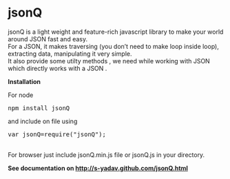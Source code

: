 jsonQ
=====

jsonQ is a light weight and feature-rich javascript library to make your world around JSON fast and easy.<br />
For a JSON, it makes traversing (you don’t need to make loop inside loop), extracting data, manipulating it very simple.<br/>
It also provide some utilty methods , we need while working with JSON which directly works with a JSON . 

  <p><strong>Installation</strong></p>
  <p>
  	For node 
    <pre>
npm install jsonQ
</pre>
and include on file using
<pre>
var jsonQ=require("jsonQ");
</pre>

<br/>
    For browser just include jsonQ.min.js file or jsonQ.js in your directory.
  </p>


<strong>See documentation on http://s-yadav.github.com/jsonQ.html</strong>
